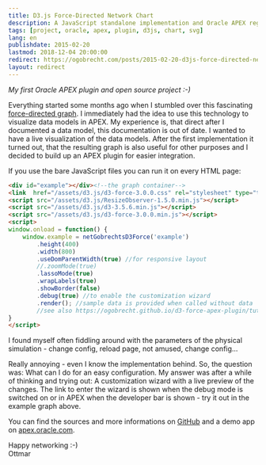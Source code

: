 ```yaml
---
title: D3.js Force-Directed Network Chart
description: A JavaScript standalone implementation and Oracle APEX region type plugin
tags: [project, oracle, apex, plugin, d3js, chart, svg]
lang: en
publishdate: 2015-02-20
lastmod: 2018-12-04 20:00:00
redirect: https://ogobrecht.com/posts/2015-02-20-d3js-force-directed-network-chart/
layout: redirect
---
```

_My first Oracle APEX plugin and open source project :-)_

<div id="example"></div><!--the graph container-->

Everything started some months ago when I stumbled over this fascinating [force-directed graph][1]. I immediately had the idea to use this technology to visualize data models in APEX. My experience is, that direct after I documented a data model, this documentation is out of date. I wanted to have a live visualization of the data models. After the first implementation it turned out, that the resulting graph is also useful for other purposes and I decided to build up an APEX plugin for easier integration.

If you use the bare JavaScript files you can run it on every HTML page:

```html
<div id="example"></div><!--the graph container-->
<link  href="/assets/d3.js/d3-force-3.0.0.css" rel="stylesheet" type="text/css">
<script src="/assets/d3.js/ResizeObserver-1.5.0.min.js"></script>
<script src="/assets/d3.js/d3-3.5.6.min.js"></script>
<script src="/assets/d3.js/d3-force-3.0.0.min.js"></script>
<script>
window.onload = function() {
    window.example = netGobrechtsD3Force('example')
        .height(400)
        .width(800)
        .useDomParentWidth(true) //for responsive layout
        //.zoomMode(true)
        .lassoMode(true)
        .wrapLabels(true)
        .showBorder(false)
        .debug(true) //to enable the customization wizard
        .render(); //sample data is provided when called without data
        //see also https://ogobrecht.github.io/d3-force-apex-plugin/tutorial-1-getting-started.html
}
</script>
```

I found myself often fiddling around with the parameters of the physical simulation - change config, reload page, not amused, change config...

Really annoying - even I know the implementation behind. So, the question was: What can I do for an easy configuration. My answer was after a while of thinking and trying out: A customization wizard with a live preview of the changes. The link to enter the wizard is shown when the debug mode is switched on or in APEX when the developer bar is shown - try it out in the example graph above.

You can find the sources and more informations on [GitHub][2] and a demo app on [apex.oracle.com][3].

Happy networking :-)<br>
Ottmar


[1]: https://bl.ocks.org/mbostock/4062045
[2]: https://github.com/ogobrecht/d3-force-apex-plugin
[3]: https://apex.oracle.com/pls/apex/f?p=18290:1

<link  href="/assets/d3.js/d3-force-3.0.0.css" rel="stylesheet" type="text/css">
<script src="/assets/d3.js/ResizeObserver-1.5.0.min.js"></script>
<script src="/assets/d3.js/d3-3.5.6.min.js"></script>
<script src="/assets/d3.js/d3-force-3.0.0.min.js"></script>

<style>.net_gobrechts_d3_force_tooltip { z-index: auto; }</style>

<script>
window.onload = function() {
    window.example = netGobrechtsD3Force('example')
        .width(800)
        .height(400)
        .useDomParentWidth(true) //for responsive layout
        //.zoomMode(true)
        .lassoMode(true)
        .wrapLabels(true)
        .showBorder(false)
        .debug(true) //to enable the customization wizard
        .render(); //sample data is provided when called without data
        //see also https://ogobrecht.github.io/d3-force-apex-plugin/tutorial-1-getting-started.html
        d3.select('#example').select('svg').classed('shadow', true);
}
</script>
